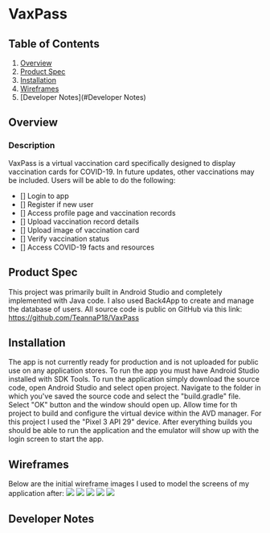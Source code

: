 # VaxPass

## Table of Contents
1. [Overview](#Overview)
2. [Product Spec](#Product-Spec)
3. [Installation](#Installation)
4. [Wireframes](#Wireframes)
5. [Developer Notes](#Developer Notes)

## Overview
### Description
VaxPass is a virtual vaccination card specifically designed to display vaccination cards for COVID-19. In future updates, other vaccinations may be included. Users will be able to do the following: 
- [] Login to app
- [] Register if new user 
- [] Access profile page and vaccination records 
- [] Upload vaccination record details 
- [] Upload image of vaccination card 
- [] Verify vaccination status 
- [] Access COVID-19 facts and resources 

## Product Spec
This project was primarily built in Android Studio and completely implemented with Java code. I also used Back4App to create and manage the database of users. 
All source code is public on GitHub via this link: https://github.com/TeannaP18/VaxPass

## Installation
The app is not currently ready for production and is not uploaded for public use on any application stores. To run the app you must have Android Studio installed with SDK Tools. To run the application simply download the source code,
open Android Studio and select open project. Navigate to the folder in which you've saved the source code and select the "build.gradle" file. Select "OK" button and the window should open up. Allow time for th project to build and 
configure the virtual device within the AVD manager. For this project I used the "Pixel 3 API 29" device. After everything builds you should be able to run the application and the emulator will show up with the login screen to start 
the app. 

## Wireframes
Below are the initial wireframe images I used to model the screens of my application after: 
<img src='https://github.com/TeannaP18/VaxPass/blob/master/wireframes/IMG-1005.JPG'>
<img src='https://github.com/TeannaP18/VaxPass/blob/master/wireframes/IMG-1006.JPG'>
<img src='https://github.com/TeannaP18/VaxPass/blob/master/wireframes/IMG-1007.JPG'>
<img src='https://github.com/TeannaP18/VaxPass/blob/master/wireframes/IMG-1008.JPG'>
<img src='https://github.com/TeannaP18/VaxPass/blob/master/wireframes/IMG-1009.JPG'>


## Developer Notes 
